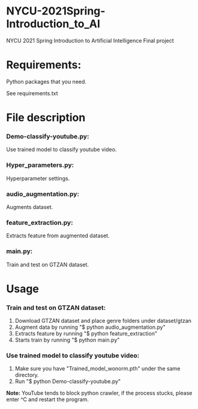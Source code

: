 # NYCU-2021Spring-Introduction_to_AI
NYCU 2021 Spring Introduction to Artificial Intelligence Final project

# Requirements:
Python packages that you need.

See requirements.txt

# File description
### Demo-classify-youtube.py: 
Use trained model to classify youtube video.

### Hyper_parameters.py: 
Hyperparameter settings.

### audio_augmentation.py: 
Augments dataset.

### feature_extraction.py: 
Extracts feature from augmented dataset.

### main.py: 
Train and test on GTZAN dataset.

# Usage
### Train and test on GTZAN dataset:
1. Download GTZAN dataset and place genre folders under dataset/gtzan
2. Augment data by running "$ python audio_augmentation.py"
3. Extracts feature by running "$ python feature_extraction"
4. Starts train by running "$ python main.py"

### Use trained model to classify youtube video:
1. Make sure you have "Trained_model_wonorm.pth" under the same directory.
2. Run "$ python Demo-classify-youtube.py"

**Note:** YouTube tends to block python crawler, if the process stucks, please enter ^C and restart the program.
